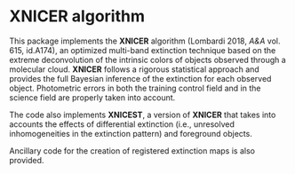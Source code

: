 # XNICER algorithm

This package implements the **XNICER** algorithm (Lombardi 2018, *A&A* vol.
615, id.A174), an optimized multi-band extinction technique based on the 
extreme deconvolution of the intrinsic colors of objects observed through
a molecular cloud. **XNICER** follows a rigorous statistical approach and 
provides the full Bayesian inference of the extinction for each observed 
object. Photometric errors in both the training control field and in the
science field are properly taken into account.

The code also implements **XNICEST**, a version of **XNICER** that takes
into accounts the effects of differential extinction (i.e., unresolved
inhomogeneities in the extinction pattern) and foreground objects.

Ancillary code for the creation of registered extinction maps is also
provided.
